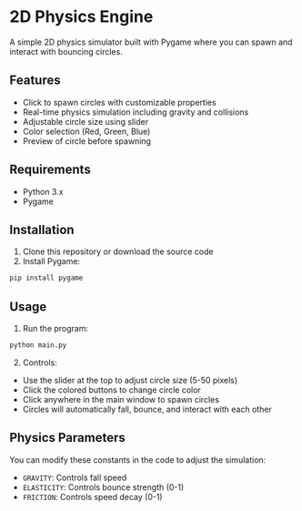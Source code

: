 # 2D Physics Engine

A simple 2D physics simulator built with Pygame where you can spawn and interact with bouncing circles.

## Features
- Click to spawn circles with customizable properties
- Real-time physics simulation including gravity and collisions
- Adjustable circle size using slider
- Color selection (Red, Green, Blue)
- Preview of circle before spawning

## Requirements
- Python 3.x
- Pygame

## Installation
1. Clone this repository or download the source code
2. Install Pygame:
```bash
pip install pygame
```

## Usage
1. Run the program:
```bash
python main.py
```

2. Controls:
- Use the slider at the top to adjust circle size (5-50 pixels)
- Click the colored buttons to change circle color
- Click anywhere in the main window to spawn circles
- Circles will automatically fall, bounce, and interact with each other

## Physics Parameters
You can modify these constants in the code to adjust the simulation:
- `GRAVITY`: Controls fall speed
- `ELASTICITY`: Controls bounce strength (0-1)
- `FRICTION`: Controls speed decay (0-1)